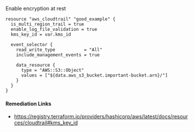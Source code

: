 
Enable encryption at rest

```hcl
resource "aws_cloudtrail" "good_example" {
  is_multi_region_trail = true
  enable_log_file_validation = true
  kms_key_id = var.kms_id
  
  event_selector {
    read_write_type           = "All"
    include_management_events = true
    
    data_resource {
      type = "AWS::S3::Object"
      values = ["${data.aws_s3_bucket.important-bucket.arn}/"]
    }
  }
}
```

#### Remediation Links
 - https://registry.terraform.io/providers/hashicorp/aws/latest/docs/resources/cloudtrail#kms_key_id
        